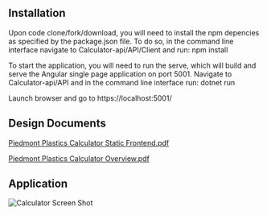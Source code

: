 ## Installation

Upon code clone/fork/download, you will need to install the npm depencies as specified by the package.json file. To do so, in the command line interface navigate to Calculator-api/API/Client and run: npm install

To start the application, you will need to run the serve, which will build and serve the Angular single page application on port 5001. Navigate to Calculator-api/API and in the command line interface run: dotnet run

Launch browser and go to https://localhost:5001/

## Design Documents

[Piedmont Plastics Calculator Static Frontend.pdf](https://github.com/nathan-mccraw/Calculator-api/files/7435922/Piedmont.Plastics.Calculator.Static.Frontend.pdf)

[Piedmont Plastics Calculator Overview.pdf](https://github.com/nathan-mccraw/Calculator-api/files/7435924/Piedmont.Plastics.Calculator.Overview.pdf)


## Application

![Calculator Screen Shot](https://user-images.githubusercontent.com/84479635/139299521-edc54368-4919-483e-97db-2855d63e2591.JPG)
